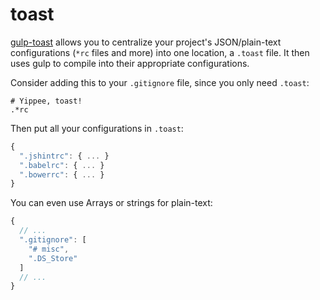toast
=====
[gulp-toast](http://npmjs.com/gulp-toast) allows you to centralize your project's JSON/plain-text configurations (`*rc` files and more) into one location, a `.toast` file.  It then uses gulp to compile into their appropriate configurations.

Consider adding this to your `.gitignore` file, since you only need `.toast`:
```
# Yippee, toast!
.*rc
```

Then put all your configurations in `.toast`:

```javascript
{
  ".jshintrc": { ... }
  ".babelrc": { ... }
  ".bowerrc": { ... }
}
```

You can even use Arrays or strings for plain-text:

```javascript
{
  // ...
  ".gitignore": [
    "# misc",
    ".DS_Store"
  ]
  // ...
}
```
